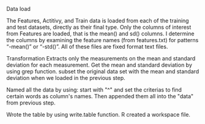 Data load

The Features, Actitivy, and Train data is loaded from each of the training and test datasets, directly as their final type.
Only the columns of interest from Features are loaded, that is the mean() and sd() columns. 
I determine the columns by examining the feature names (from features.txt) for patterns “-mean()” or “-std()”.
All of these files are fixed format text files.

Transformation
Extracts only the measurements on the mean and standard deviation for each measurement.
Get the mean and standard deviation by using grep function. 
subset the original data set with the mean and standard deviation when we loaded in the previous step.

Named all the data by using: start with "^" and set the criterias to find certain words as column's names. 
Then appended them all into the "data" from previous step.

Wrote the table by using write.table function. 
R created a workspace file. 


